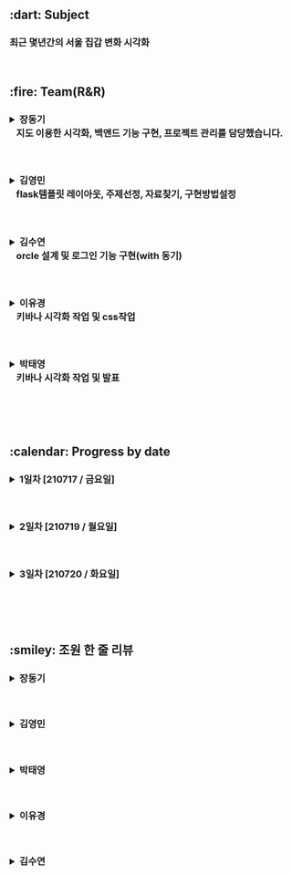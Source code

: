 <h2> :dart: Subject </h2>
<h3>최근 몇년간의 서울 집갑 변화 시각화</h3><p> 

<br>

<h2> :fire: Team(R&R)
&nbsp;&nbsp;&nbsp;<h3><details><summary> 장동기 </summary></p>
<a href = "https://github.com/GoodDonkey"><h6>&nbsp;&nbsp;: GitHub LINK</a><br></details>
&nbsp;&nbsp;&nbsp;지도 이용한 시각화, 백앤드 기능 구현, 프로젝트 관리를 담당했습니다.
 
&nbsp;&nbsp;&nbsp;<h3><details><summary> 김영민 </summary></p>
<a href = "https://github.com/mechaniclib"><h6>&nbsp;&nbsp;: GitHub LINK</a></details>
&nbsp;&nbsp;&nbsp;flask템플릿 레이아웃, 주제선정, 자료찾기, 구현방법설정
 
&nbsp;&nbsp;&nbsp;<h3><details><summary> 김수연 </summary></p>
<a href = "https://github.com/metaego"><h6>&nbsp;&nbsp;: GitHub LINK</a></details>
&nbsp;&nbsp;&nbsp;orcle 설계 및 로그인 기능 구현(with 동기)
     
&nbsp;&nbsp;&nbsp;<h3><details><summary> 이유경 </summary></p>
<a href = "https://github.com/Yukyeong-Lee"><h6>&nbsp;&nbsp;: GitHub LINK</a></details>
&nbsp;&nbsp;&nbsp;키바나 시각화 작업 및 css작업
     
&nbsp;&nbsp;&nbsp;<h3><details><summary> 박태영 </summary></p>
<a href = "https://github.com/taeyoung0103"><h6>&nbsp;&nbsp;: GitHub LINK</a></details>
&nbsp;&nbsp;&nbsp;키바나 시각화 작업 및 발표

<br><br><br>

<!-- 날짜별 진행과정-->
<h2> :calendar: Progress by date
&nbsp;&nbsp;&nbsp;<h3><details><summary> 1일차 [210717 / 금요일] </summary></p>
&nbsp;&nbsp;&nbsp;1. 주제선정 : 지난 몇년동안 많이 접했던 서울 집값에 대해 알아보기로 결정</p>
&nbsp;&nbsp;&nbsp;2. 데이터 수집 및 수정</p>
&nbsp;&nbsp;&nbsp;&nbsp;&nbsp;- 서울 아파트 실거래가 관련 데이터 - http://datakorea.datastore.or.kr/profile/geo/04000KR11/#category_%EC%9E%90%EC%82%B0,%EB%B6%80%EC%B1%84,%EC%86%8C%EB%93%9D_%ED%98%84%ED%99%A9</p>
&nbsp;&nbsp;&nbsp;3. 구체화</p>
&nbsp;&nbsp;&nbsp;&nbsp;&nbsp;- 꾸준히 상승하는 서울집값, 얼마나 상승하고있는지 분석?</p>
&nbsp;&nbsp;&nbsp;&nbsp;&nbsp;- 아파트, 빌라, 오피스텔 가격 변동을 년도로 나눠서 분석?</p>
&nbsp;&nbsp;&nbsp;&nbsp;&nbsp;- 아파트, 빌라, 오피스텔의 가격을 지역별로 나눠서 분석?</p></details>


&nbsp;&nbsp;&nbsp;<h3><details><summary> 2일차 [210719 / 월요일] </summary></p>
&nbsp;&nbsp;&nbsp;1. 아이디어 개선 및 html제작</p>
&nbsp;&nbsp;&nbsp;2. kibana 시각화 이용하여 제작</p>
&nbsp;&nbsp;&nbsp;&nbsp;&nbsp;- Metric으로 최대값, 최소값</p>
&nbsp;&nbsp;&nbsp;&nbsp;&nbsp;- 선그래프로 집종류별 변화 분석</p>
&nbsp;&nbsp;&nbsp;&nbsp;&nbsp;- Tag Cloud로 지역별 가격 시각화</p>
&nbsp;&nbsp;&nbsp;3. app.py / dao.py code 제작 </p></details>

&nbsp;&nbsp;&nbsp;<h3><details><summary> 3일차 [210720 / 화요일] </summary></p>
&nbsp;&nbsp;&nbsp;1. 시각화 자료 추가</p>
&nbsp;&nbsp;&nbsp;&nbsp;&nbsp;- 서울시 지도로 보는 가격차이</p>
&nbsp;&nbsp;&nbsp;&nbsp;&nbsp;- 히트맵을 이용한 지역구별 가격차이</p>
&nbsp;&nbsp;&nbsp;2. 디자인 수정 및 전반적인 html,기능 완성</p>
</details> 


<br><br><br>


<h2>:smiley: 조원 한 줄 리뷰</h2>
<h3>
<details>
<summary> 장동기 </summary></p>
함께 하여 행복한 프로젝트 예스 <br>
더불어 깃 협업에 익숙해진 느낌이라 좋았다</p>
</details>
</h3>

<br>

<h3>
<details>
<summary> 김영민 </summary></p>
github를 이용해 협업하는 과정에서 git사용에 더 친숙해졌고<br>
데이터를 어떻게 시각화하면 좋을지 고민하는 과정에서 주제에 대한 도메인 지식이 필요하다는 사실도 체감하게 되었다<br>
또한 소스의 재사용성을 고려하는 것이 향후 프로젝트의 품질에 많은 영향을 미친다는 점도 알게 되었다</p>
</details>
</h3>

<br>

<h3>
<details>
<summary> 박태영 </summary></p>
한 줄 평을 적어주세요</p>
</details>
</h3>

<br>


<h3>
<details>
<summary> 이유경 </summary></p>
한 줄 평을 적어주세요</p>
</details>
</h3>

<br>

<h3>
<details>
<summary> 김수연 </summary></p>
프로젝트 동안 주제 퀄리티보다는 기술 숙련도를 올리는 것에 초첨을 두었고, flask와 git 사용법이 익숙해졌다는 사실에 매우 큰 만족감을 느꼈습니다.</p>
</details>
</h3>

<br>

